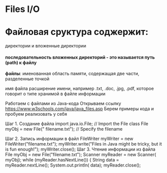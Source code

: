 # Files I/O

# Файловая сруктура соджержит:

директории и вложенные директории

#### последовательность вложенных директорий - это называется путь (path) к файлу

**файлы**: именованная область памяти, содержащая две части, разделенные точкой

имя файла
расширение имени, например .txt, .doc, .jpg, .pdf, которое говорит о типе хранимой в файле
информации

Работаем с файлами из Java-кода
Открываем ссылку https://www.w3schools.com/java/java_files.asp Берем примеры кода и пробуем
реализовать у себя

Шаг 1. Создание файла import java.io.File; // Import the File class File myObj = new File("
filename.txt"); // Specify the filename

Шаг 2. Запись информации в файл FileWriter myWriter = new FileWriter("filename.txt");
myWriter.write("Files in Java might be tricky, but it is fun enough!"); myWriter.close(); Шаг 3.
Чтение информации из файла File myObj = new File("filename.txt"); Scanner myReader = new Scanner(
myObj); while (myReader.hasNextLine()) { String data = myReader.nextLine(); System.out.println(
data); myReader.close();